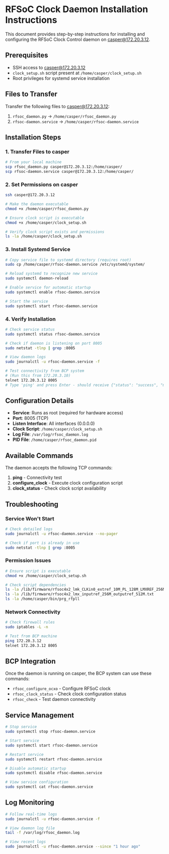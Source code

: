 # RFSoC Clock Daemon Installation Instructions

This document provides step-by-step instructions for installing and configuring the RFSoC Clock Control daemon on casper@172.20.3.12.

## Prerequisites

- SSH access to casper@172.20.3.12
- `clock_setup.sh` script present at `/home/casper/clock_setup.sh`
- Root privileges for systemd service installation

## Files to Transfer

Transfer the following files to casper@172.20.3.12:

1. `rfsoc_daemon.py` → `/home/casper/rfsoc_daemon.py`
2. `rfsoc-daemon.service` → `/home/casper/rfsoc-daemon.service`

## Installation Steps

### 1. Transfer Files to casper

```bash
# From your local machine
scp rfsoc_daemon.py casper@172.20.3.12:/home/casper/
scp rfsoc-daemon.service casper@172.20.3.12:/home/casper/
```

### 2. Set Permissions on casper

```bash
ssh casper@172.20.3.12

# Make the daemon executable
chmod +x /home/casper/rfsoc_daemon.py

# Ensure clock script is executable
chmod +x /home/casper/clock_setup.sh

# Verify clock script exists and permissions
ls -la /home/casper/clock_setup.sh
```

### 3. Install Systemd Service

```bash
# Copy service file to systemd directory (requires root)
sudo cp /home/casper/rfsoc-daemon.service /etc/systemd/system/

# Reload systemd to recognize new service
sudo systemctl daemon-reload

# Enable service for automatic startup
sudo systemctl enable rfsoc-daemon.service

# Start the service
sudo systemctl start rfsoc-daemon.service
```

### 4. Verify Installation

```bash
# Check service status
sudo systemctl status rfsoc-daemon.service

# Check if daemon is listening on port 8005
sudo netstat -tlnp | grep :8005

# View daemon logs
sudo journalctl -u rfsoc-daemon.service -f

# Test connectivity from BCP system
# (Run this from 172.20.3.10)
telnet 172.20.3.12 8005
# Type 'ping' and press Enter - should receive {"status": "success", "message": "pong"}
```

## Configuration Details

- **Service**: Runs as root (required for hardware access)
- **Port**: 8005 (TCP)
- **Listen Interface**: All interfaces (0.0.0.0)
- **Clock Script**: `/home/casper/clock_setup.sh`
- **Log File**: `/var/log/rfsoc_daemon.log`
- **PID File**: `/home/casper/rfsoc_daemon.pid`

## Available Commands

The daemon accepts the following TCP commands:

1. **ping** - Connectivity test
2. **configure_clock** - Execute clock configuration script
3. **clock_status** - Check clock script availability

## Troubleshooting

### Service Won't Start
```bash
# Check detailed logs
sudo journalctl -u rfsoc-daemon.service --no-pager

# Check if port is already in use
sudo netstat -tlnp | grep :8005
```

### Permission Issues
```bash
# Ensure script is executable
chmod +x /home/casper/clock_setup.sh

# Check script dependencies
ls -la /lib/firmware/rfsoc4x2_lmk_CLKin0_extref_10M_PL_128M_LMXREF_256M.txt
ls -la /lib/firmware/rfsoc4x2_lmx_inputref_256M_outputref_512M.txt
ls -la /home/casper/bin/prg_rfpll
```

### Network Connectivity
```bash
# Check firewall rules
sudo iptables -L -n

# Test from BCP machine
ping 172.20.3.12
telnet 172.20.3.12 8005
```

## BCP Integration

Once the daemon is running on casper, the BCP system can use these commands:

- `rfsoc_configure_ocxo` - Configure RFSoC clock
- `rfsoc_clock_status` - Check clock configuration status  
- `rfsoc_check` - Test daemon connectivity

## Service Management

```bash
# Stop service
sudo systemctl stop rfsoc-daemon.service

# Start service
sudo systemctl start rfsoc-daemon.service

# Restart service
sudo systemctl restart rfsoc-daemon.service

# Disable automatic startup
sudo systemctl disable rfsoc-daemon.service

# View service configuration
sudo systemctl cat rfsoc-daemon.service
```

## Log Monitoring

```bash
# Follow real-time logs
sudo journalctl -u rfsoc-daemon.service -f

# View daemon log file
tail -f /var/log/rfsoc_daemon.log

# View recent logs
sudo journalctl -u rfsoc-daemon.service --since "1 hour ago"
``` 